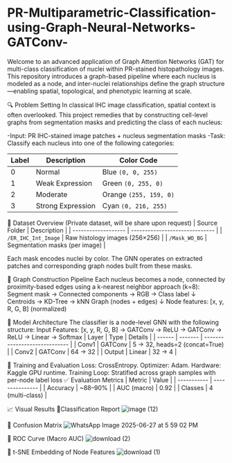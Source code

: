 # PR-Multiparametric-Classification-using-Graph-Neural-Networks-GATConv-

Welcome to an advanced application of Graph Attention Networks (GAT) for multi-class classification of nuclei within PR-stained histopathology images. This repository introduces a graph-based pipeline where each nucleus is modeled as a node, and inter-nuclei relationships define the graph structure—enabling spatial, topological, and phenotypic learning at scale.


🔍 Problem Setting
In classical IHC image classification, spatial context is often overlooked. This project remedies that by constructing cell-level graphs from segmentation masks and predicting the class of each nucleus:

-Input: PR IHC-stained image patches + nucleus segmentation masks
-Task: Classify each nucleus into one of the following categories:

| Label | Description       | Color Code             |
| ----- | ----------------- | ---------------------- |
| 0     | Normal            | Blue `(0, 0, 255)`     |
| 1     | Weak Expression   | Green `(0, 255, 0)`    |
| 2     | Moderate          | Orange `(255, 159, 0)` |
| 3     | Strong Expression | Cyan `(0, 216, 255)`   |

📁 Dataset Overview (Private dataset, will be share upon request)
| Source Folder       | Description                    |
| ------------------- | ------------------------------ |
| `/ER_IHC_Int_Image` | Raw histology images (256×256) |
| `/Mask_WO_BG`       | Segmentation masks (per image) |

Each mask encodes nuclei by color. The GNN operates on extracted patches and corresponding graph nodes built from these masks.

🔧 Graph Construction Pipeline
Each nucleus becomes a node, connected by proximity-based edges using a k-nearest neighbor approach (k=8):
Segment mask → Connected components → RGB → Class label
     ↓
Centroids → KD-Tree → kNN Graph (nodes + edges)
     ↓
Node features: [x, y, R, G, B] (normalized)

🧠 Model Architecture
The classifier is a node-level GNN with the following structure:
Input Features: [x, y, R, G, B] → GATConv → ReLU → GATConv → ReLU → Linear → Softmax
| Layer  | Type    | Details                       |
| ------ | ------- | ----------------------------- |
| Conv1  | GATConv | 5 → 32, heads=2 (concat=True) |
| Conv2  | GATConv | 64 → 32                       |
| Output | Linear  | 32 → 4                        |

🧪 Training and Evaluation
Loss: CrossEntropy.
Optimizer: Adam.
Hardware: Kaggle GPU runtime.
Training Loop: Stratified across graph samples with per-node label loss
✅ Evaluation Metrics
| Metric      | Value           |
| ----------- | --------------- |
| Accuracy    | \~88–90%        |
| AUC (macro) | 0.92            |
| Classes     | 4 (multi-class) |

📈 Visual Results
🔹Classification Report
![image (12)](https://github.com/user-attachments/assets/882ee0f1-4b2a-4bfa-8ae8-5a7f6c17549f)

🔹 Confusion Matrix
![WhatsApp Image 2025-06-27 at 5 59 02 PM](https://github.com/user-attachments/assets/b273dbdf-f51f-411f-8d42-35f80dac502a)

🔹 ROC Curve (Macro AUC)
![download (2)](https://github.com/user-attachments/assets/24443ebd-e9b4-4917-aa47-d61bd8c976c6)

🔹 t-SNE Embedding of Node Features
![download (1)](https://github.com/user-attachments/assets/76af555c-e37a-4c2e-afc1-d9d0be4d1739)


